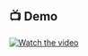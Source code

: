 ## 📺 Demo
[![Watch the video](https://img.youtube.com/vi/e4cIgLsNtTU/hqdefault.jpg)](https://www.youtube.com/watch?v=e4cIgLsNtTU)
